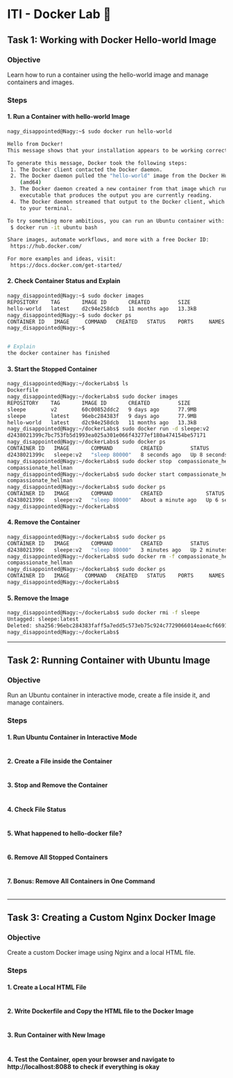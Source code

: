 # ITI - Docker Lab 🐋

## Task 1: Working with Docker Hello-world Image
### Objective
Learn how to run a container using the hello-world image and manage containers and images.

### Steps
#### 1. Run a Container with hello-world Image
```bash
nagy_disappointed@Nagy:~$ sudo docker run hello-world

Hello from Docker!
This message shows that your installation appears to be working correctly.

To generate this message, Docker took the following steps:
 1. The Docker client contacted the Docker daemon.
 2. The Docker daemon pulled the "hello-world" image from the Docker Hub.
    (amd64)
 3. The Docker daemon created a new container from that image which runs the
    executable that produces the output you are currently reading.
 4. The Docker daemon streamed that output to the Docker client, which sent it
    to your terminal.

To try something more ambitious, you can run an Ubuntu container with:
 $ docker run -it ubuntu bash

Share images, automate workflows, and more with a free Docker ID:
 https://hub.docker.com/

For more examples and ideas, visit:
 https://docs.docker.com/get-started/
```
#### 2. Check Container Status and Explain
```bash
nagy_disappointed@Nagy:~$ sudo docker images
REPOSITORY    TAG       IMAGE ID       CREATED         SIZE
hello-world   latest    d2c94e258dcb   11 months ago   13.3kB
nagy_disappointed@Nagy:~$ sudo docker ps
CONTAINER ID   IMAGE     COMMAND   CREATED   STATUS    PORTS     NAMES
nagy_disappointed@Nagy:~$ 


# Explain
the docker container has finished

```
#### 3. Start the Stopped Container
```bash
nagy_disappointed@Nagy:~/dockerLabs$ ls
Dockerfile
nagy_disappointed@Nagy:~/dockerLabs$ sudo docker images
REPOSITORY    TAG       IMAGE ID       CREATED         SIZE
sleepe        v2        60c00852ddc2   9 days ago      77.9MB
sleepe        latest    96ebc284383f   9 days ago      77.9MB
hello-world   latest    d2c94e258dcb   11 months ago   13.3kB
nagy_disappointed@Nagy:~/dockerLabs$ sudo docker run -d sleepe:v2
d2438021399c7bc753fb5d1993ea025a301e066f43277ef180a474154be57171
nagy_disappointed@Nagy:~/dockerLabs$ sudo docker ps
CONTAINER ID   IMAGE       COMMAND         CREATED         STATUS         PORTS     NAMES
d2438021399c   sleepe:v2   "sleep 80000"   8 seconds ago   Up 8 seconds             compassionate_hellman
nagy_disappointed@Nagy:~/dockerLabs$ sudo docker stop  compassionate_hellman
compassionate_hellman
nagy_disappointed@Nagy:~/dockerLabs$ sudo docker start compassionate_hellman
compassionate_hellman
nagy_disappointed@Nagy:~/dockerLabs$ sudo docker ps
CONTAINER ID   IMAGE       COMMAND         CREATED              STATUS         PORTS     NAMES
d2438021399c   sleepe:v2   "sleep 80000"   About a minute ago   Up 6 seconds             compassionate_hellman
nagy_disappointed@Nagy:~/dockerLabs$ 
```
#### 4. Remove the Container
```bash
nagy_disappointed@Nagy:~/dockerLabs$ sudo docker ps
CONTAINER ID   IMAGE       COMMAND         CREATED         STATUS         PORTS     NAMES
d2438021399c   sleepe:v2   "sleep 80000"   3 minutes ago   Up 2 minutes             compassionate_hellman
nagy_disappointed@Nagy:~/dockerLabs$ sudo docker rm -f compassionate_hellman
compassionate_hellman
nagy_disappointed@Nagy:~/dockerLabs$ sudo docker ps
CONTAINER ID   IMAGE     COMMAND   CREATED   STATUS    PORTS     NAMES
nagy_disappointed@Nagy:~/dockerLabs$ 
```
#### 5. Remove the Image
```bash
nagy_disappointed@Nagy:~/dockerLabs$ sudo docker rmi -f sleepe
Untagged: sleepe:latest
Deleted: sha256:96ebc284383faff5a7edd5c573eb75c924c7729066014eae4cf6691210fc5487
nagy_disappointed@Nagy:~/dockerLabs$ 
```
---

## Task 2: Running Container with Ubuntu Image
### Objective
Run an Ubuntu container in interactive mode, create a file inside it, and manage containers.

### Steps
#### 1. Run Ubuntu Container in Interactive Mode
```bash

```
#### 2. Create a File inside the Container
```bash
```
#### 3. Stop and Remove the Container
```bash
```
#### 4. Check File Status
```bash
```
#### 5. What happened to hello-docker file?
```bash
```
#### 6. Remove All Stopped Containers
```bash
```
#### 7. Bonus: Remove All Containers in One Command
```bash
```

---
## Task 3: Creating a Custom Nginx Docker Image
### Objective
Create a custom Docker image using Nginx and a local HTML file.

### Steps
#### 1. Create a Local HTML File
```bash
```
#### 2. Write Dockerfile and Copy the HTML file to the Docker Image
```bash
```
#### 3. Run Container with New Image
```bash
```

#### 4. Test the Container, open your browser and navigate to http://localhost:8088 to check if everything is okay
```bash
```

